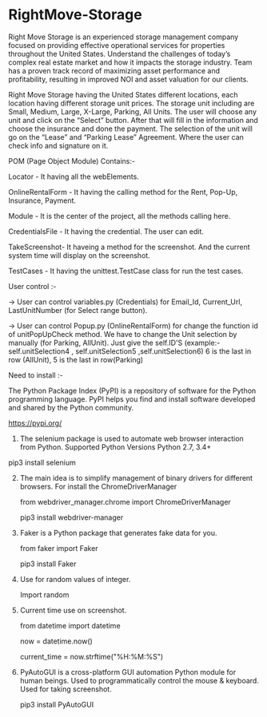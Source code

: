 # RightMove-Storage

Right Move Storage is an experienced storage management company focused on providing effective operational services for properties throughout the United States. 
Understand the challenges of today’s complex real estate market and how it impacts the storage industry. Team has a proven track record of maximizing asset performance and profitability, resulting in improved NOI and asset valuation for our clients.

Right Move Storage having the United States different locations, each location having different storage unit prices.
The storage unit including are Small, Medium, Large, X-Large, Parking, All Units.
The user will choose any unit and click on the “Select” button. After that will fill in the information and choose the insurance and done the payment.
The selection of the unit will go on the “Lease” and “Parking Lease” Agreement. Where the user can check info and signature on it.


POM (Page Object Module) Contains:-

 Locator - It having all the webElements. 

 OnlineRentalForm - It having the calling method for the Rent, Pop-Up, Insurance, Payment.

 Module - It is the center of the project, all the methods calling here.

 CredentialsFile - It having the credential. The user can edit. 

 TakeScreenshot- It haveing a method for the screenshot. And the current system time will display on the screenshot.

 TestCases - It having the unittest.TestCase class for run the test cases.


User control :-

 -> User can control variables.py (Credentials) for Email_Id, Current_Url, LastUnitNumber (for Select range button).

 -> User can control Popup.py (OnlineRentalForm) for change the function id of unitPopUpCheck method.
 We have to change the Unit selection by manually (for Parking, AllUnit). Just give the self.ID'S
 (example:- self.unitSelection4 , self.unitSelection5 ,self.unitSelection6)
 6 is the last in row (AllUnit), 5 is the last in row(Parking)


Need to install :- 

 The Python Package Index (PyPI) is a repository of software for the Python programming language. PyPI helps you find and install software developed and shared by     the Python community.

 https://pypi.org/


1. The selenium package is used to automate web browser interaction from Python. Supported Python Versions Python 2.7, 3.4+

  pip3 install selenium

2. The main idea is to simplify management of binary drivers for different browsers. For install the ChromeDriverManager

   from webdriver_manager.chrome import ChromeDriverManager

   pip3 install webdriver-manager


3. Faker is a Python package that generates fake data for you.

   from faker import Faker

   pip3 install Faker


4. Use for random values of integer.

   Import random


5. Current time use on screenshot.

   from datetime import datetime

   now = datetime.now()

   current_time = now.strftime("%H:%M:%S")


6. PyAutoGUI is a cross-platform GUI automation Python module for human beings. Used to programmatically control the mouse & keyboard. Used for taking screenshot.

   pip3 install PyAutoGUI




